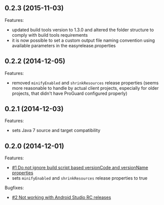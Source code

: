 ## 0.2.3 (2015-11-03)

Features:

  - updated build tools version to 1.3.0 and altered the folder structure to comply with build tools requirements
  - it is now possible to set a custom output file naming convention using available parameters in the easyrelease.properties

## 0.2.2 (2014-12-05)

Features:

  - removed `minifyEnabled` and `shrinkResources` release properties (seems more reasonable to handle by actual client projects, especially for older projects, that didn't have ProGuard configured properly)

## 0.2.1 (2014-12-03)

Features:

  - sets Java 7 source and target compatibility

## 0.2.0 (2014-12-01)

Features:

  - [#1 Do not ignore build script based versionCode and versionName properties](https://github.com/inloop/easyrelease/issues/1)
  - sets `minifyEnabled` and `shrinkResources` release properties to true

Bugfixes:

  - [#2 Not working with Android Studio RC releases](https://github.com/inloop/easyrelease/issues/3)
